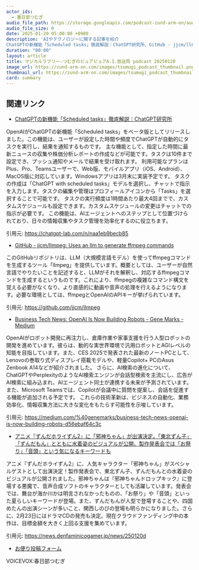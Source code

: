 ```yaml
---
actor_ids:
  - 春日部つむぎ
audio_file_path: https://storage.googleapis.com/podcast-zund-arm-on/audio/マジカルラブリー☆つむぎのピュアピュアA.I.放送局_podcast_20250120.mp3
audio_file_size: 0
date: 2025-01-20 05:00:00 +0900
description: 'AIやテクノロジーに関する記事を紹介  
ChatGPTの新機能「Scheduled tasks」徹底解説｜ChatGPT研究所、GitHub - jjcm/llmpeg: Uses an llm to generate ffmpeg commands、Business Tech News: OpenAI Is Now Building Robots - Gene Marks - Medium、アニメ『ずんだホライずん2』に「邪神ちゃん」が出演決定。「東北ずん子」「ずんだもん」とともに水着姿のビジュアルが公開、製作発表会では「お祭り」「音頭」という気になるキーワードも'
duration: "00:00"
layout: article
title: マジカルラブリー☆つむぎのピュアピュアA.I.放送局 podcast 20250120
image_url: https://zund-arm-on.com/images/tsumugi_podcast_thumbnail.png
thumbnail_url: https://zund-arm-on.com/images/tsumugi_podcast_thumbnail.png
card: summary
---
```


## 関連リンク


- [ChatGPTの新機能「Scheduled tasks」徹底解説｜ChatGPT研究所](https://chatgpt-lab.com/n/naa1eb9becb85)  


OpenAIがChatGPTの新機能「Scheduled tasks」をベータ版としてリリースしました。この機能は、ユーザーが設定した時間や頻度でChatGPTが自動的にタスクを実行し、結果を通知するものです。
主な機能として、指定した時間に最新ニュースの収集や株価分析レポートの作成などが可能です。タスクは10件まで設定でき、プッシュ通知やメールで結果を受け取れます。
利用可能なプランはPlus、Pro、Teamsユーザーで、Web版、モバイルアプリ（iOS、Android）、MacOS版に対応しています。Windowsアプリは3月末に実装予定です。
タスクの作成は「ChatGPT with scheduled tasks」モデルを選択し、チャットで指示を入力します。タスクの編集や管理はプロフィールアイコンから「Tasks」を選択することで可能です。
タスクの実行頻度は1時間あたり最大4回までで、カスタムスケジュールも設定できます。カスタムスケジュールの変更はチャットでの指示が必要です。
この機能は、AIエージェントへのステップとして位置づけられており、日々の情報収集やタスク管理を効率化するのに役立ちます。


引用元: https://chatgpt-lab.com/n/naa1eb9becb85


- [GitHub - jjcm/llmpeg: Uses an llm to generate ffmpeg commands](https://github.com/jjcm/llmpeg)  


このGitHubリポジトリは、LLM（大規模言語モデル）を使ってffmpegコマンドを生成するツール「llmpeg」を提供しています。概要としては、ユーザーが自然言語でやりたいことを記述すると、LLMがそれを解釈し、対応するffmpegコマンドを生成するというものです。これにより、ffmpegの複雑なコマンド構文を覚える必要がなくなり、より直感的に動画や音声の処理を行えるようになります。必要な環境としては、ffmpegとOpenAIのAPIキーが挙げられています。


引用元: https://github.com/jjcm/llmpeg


- [Business Tech News: OpenAI Is Now Building Robots - Gene Marks - Medium](https://medium.com/%40genemarks/business-tech-news-openai-is-now-building-robots-d56ebaf64c3c)  


OpenAIがロボット開発に再注力し、倉庫作業や家事支援を行う人型ロボットの開発を進めています。彼らは、動的な実世界環境で汎用ロボットとAGIレベルの知能を目指しています。また、CES 2025で発表された最新のノートPCとして、Lenovoの巻取り式ディスプレイ搭載モデルや、軽量Copilot+ PCのAsus Zenbook A14などが紹介されました。
さらに、AI検索の進化について、ChatGPTやPerplexityのようなAI検索エンジンが会話型検索を主流にし、広告がAI検索に組み込まれ、AIエージェント同士が連携する未来が予測されています。また、Microsoft Teamsでは、Copilotが会議中に質問を提案し、会話を促進する機能が追加される予定です。
これらの技術革新は、ビジネスの自動化、業務効率化、情報収集方法に大きな変化をもたらす可能性を示唆しています。


引用元: https://medium.com/%40genemarks/business-tech-news-openai-is-now-building-robots-d56ebaf64c3c


- [アニメ『ずんだホライずん2』に「邪神ちゃん」が出演決定。「東北ずん子」「ずんだもん」とともに水着姿のビジュアルが公開、製作発表会では「お祭り」「音頭」という気になるキーワードも](https://news.denfaminicogamer.jp/news/250120d)  


アニメ『ずんだホライずん2』に、人気キャラクター「邪神ちゃん」がスペシャルゲストとして出演決定！製作発表会で、東北ずん子、ずんだもんとの水着姿のビジュアルが公開されました。邪神ちゃんは『邪神ちゃんドロップキック』に登場する悪魔で、音声合成ソフトのキャラクターとしても活躍しています。発表会では、舞台が海か川かは明言されなかったものの、「お祭り」や「音頭」といった夏らしいキーワードが登場。また、ずんだもんが人型で登場することや、四国めたんの出演シーンが多いこと、関西しのびの登場も明らかになりました。さらに、2月23日にはドラマCDの発売も決定。現在クラウドファンディング中の本作は、目標金額を大きく上回る支援を集めています。


引用元: https://news.denfaminicogamer.jp/news/250120d



- [お便り投稿フォーム](https://forms.gle/ffg4JTfqdiqK62qf9)

VOICEVOX:春日部つむぎ
